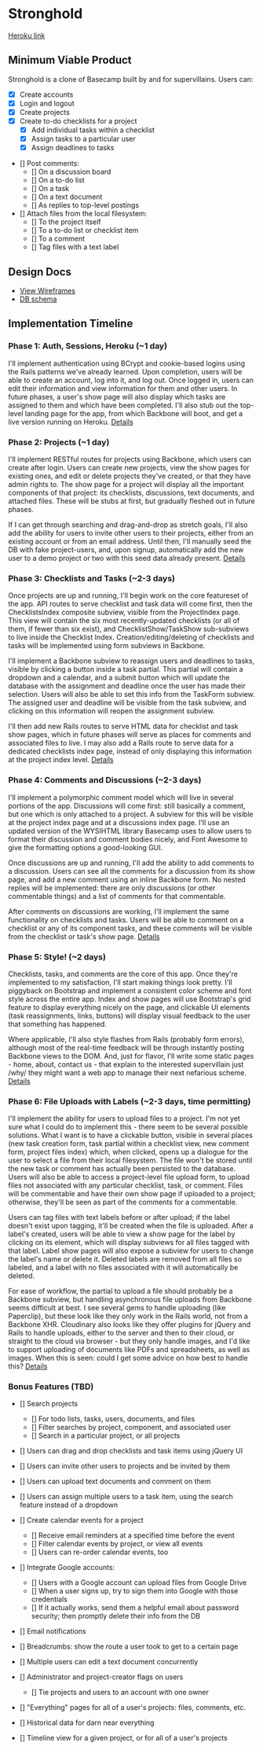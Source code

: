 # Stronghold

[Heroku link][heroku]

[heroku]: http://stronghold.herokuapp.com

## Minimum Viable Product

Stronghold is a clone of Basecamp built by and for supervillains. Users can:

- [x] Create accounts
- [x] Login and logout
- [x] Create projects
- [x] Create to-do checklists for a project
    - [x] Add individual tasks within a checklist
    - [x] Assign tasks to a particular user
    - [x] Assign deadlines to tasks
- [] Post comments:
  - [] On a discussion board
  - [] On a to-do list
  - [] On a task
  - [] On a text document
  - [] As replies to top-level postings
- [] Attach files from the local filesystem:
  - [] To the project itself
  - [] To a to-do list or checklist item
  - [] To a comment
  - [] Tag files with a text label

## Design Docs
* [View Wireframes][views]
* [DB schema][schema]

[views]: ./docs/views.md
[schema]: ./docs/schema.md

## Implementation Timeline

### Phase 1: Auth, Sessions, Heroku (~1 day)
I'll implement authentication using BCrypt and cookie-based logins using the Rails patterns we've already learned. Upon completion, users will be able to create an account, log into it, and log out. Once logged in, users can edit their information and view information for them and other users. In future phases, a user's show page will also display which tasks are assigned to them and which have been completed. I'll also stub out the top-level landing page for the app, from which Backbone will boot, and get a live version running on Heroku.
[Details][phase-one]

### Phase 2: Projects (~1 day)
I'll implement RESTful routes for projects using Backbone, which users can create after login. Users can create new projects, view the show pages for existing ones, and edit or delete projects they've created, or that they have admin rights to. The show page for a project will display all the important components of that project: its checklists, discussions, text documents, and attached files. These will be stubs at first, but gradually fleshed out in future phases.

If I can get through searching and drag-and-drop as stretch goals, I'll also add the ability for users to invite other users to their projects, either from an existing account or from an email address. Until then, I'll manually seed the DB with fake project-users, and, upon signup, automatically add the new user to a demo project or two with this seed data already present.
[Details][phase-two]

### Phase 3: Checklists and Tasks (~2-3 days)
Once projects are up and running, I'll begin work on the core featureset of the app. API routes to serve checklist and task data will come first, then the ChecklistsIndex composite subview, visible from the ProjectIndex page. This view will contain the six most recently-updated checklists (or all of them, if fewer than six exist), and ChecklistShow/TaskShow sub-subviews to live inside the Checklist Index. Creation/editing/deleting of checklists and tasks will be implemented using form subviews in Backbone.

I'll implement a Backbone subview to reassign users and deadlines to tasks, visible by clicking a button inside a task partial. This partial will contain a dropdown and a calendar, and a submit button which will update the database with the assignment and deadline once the user has made their selection. Users will also be able to set this info from the TaskForm subview. The assigned user and deadline will be visible from the task subview, and clicking on this information will reopen the assignment subview.

I'll then add new Rails routes to serve HTML data for checklist and task show pages, which in future phases will serve as places for comments and associated files to live. I may also add a Rails route to serve data for a dedicated checklists index page, instead of only displaying this information at the project index level.
[Details][phase-three]

### Phase 4: Comments and Discussions (~2-3 days)
I'll implement a polymorphic comment model which will live in several portions of the app. Discussions will come first: still basically a comment, but one which is only attached to a project. A subview for this will be visible at the project index page and at a discussions index page. I'll use an updated version of the WYSIHTML library Basecamp uses to allow users to format their discussion and comment bodies nicely, and Font Awesome to give the formatting options a good-looking GUI.

Once discussions are up and running, I'll add the ability to add comments to a discussion. Users can see all the comments for a discussion from its show page, and add a new comment using an inline Backbone form. No nested replies will be implemented: there are only discussions (or other commentable things) and a list of comments for that commentable.

After comments on discussions are working, I'll implement the same functionality on checklists and tasks. Users will be able to comment on a checklist or any of its component tasks, and these comments will be visible from the checklist or task's show page.
[Details][phase-four]

### Phase 5: Style! (~2 days)
Checklists, tasks, and comments are the core of this app. Once they're implemented to my satisfaction, I'll start making things look pretty. I'll piggyback on Bootstrap and implement a consistent color scheme and font style across the entire app. Index and show pages will use Bootstrap's grid feature to display everything nicely on the page, and clickable UI elements (task reassignments, links, buttons) will display visual feedback to the user that something has happened.

Where applicable, I'll also style flashes from Rails (probably form errors), although most of the real-time feedback will be through instantly posting Backbone views to the DOM. And, just for flavor, I'll write some static pages - home, about, contact us - that explain to the interested supervillain just /why/ they might want a web app to manage their next nefarious scheme.
[Details][phase-five]

### Phase 6: File Uploads with Labels (~2-3 days, time permitting)
I'll implement the ability for users to upload files to a project. I'm not yet sure what I could do to implement this - there seem to be several possible solutions. What I want is to have a clickable button, visible in several places (new task creation form, task partial within a checklist view, new comment form, project files index) which, when clicked, opens up a dialogue for the user to select a file from their local filesystem. The file won't be stored until the new task or comment has actually been persisted to the database. Users will also be able to access a project-level file upload form, to upload files not associated with any particular checklist, task, or comment. Files will be commentable and have their own show page if uploaded to a project; otherwise, they'll be seen as part of the comments for a commentable.

Users can tag files with text labels before or after upload; if the label doesn't exist upon tagging, it'll be created when the file is uploaded. After a label's created, users will be able to view a show page for the label by clicking on its element, which will display subviews for all files tagged with that label. Label show pages will also expose a subview for users to change the label's name or delete it. Deleted labels are removed from all files so labeled, and a label with no files associated with it will automatically be deleted.

For ease of workflow, the partial to upload a file should probably be a Backbone subview, but handling asynchronous file uploads from Backbone seems difficult at best. I see several gems to handle uploading (like Paperclip), but these look like they only work in the Rails world, not from a Backbone XHR. Cloudinary also looks like they offer plugins for jQuery and Rails to handle uploads, either to the server and then to their cloud, or straight to the cloud via browser - but they only handle images, and I'd like to support uploading of documents like PDFs and spreadsheets, as well as images. When this is seen: could I get some advice on how best to handle this?
[Details][phase-six]

### Bonus Features (TBD)
- [] Search projects
  - [] For todo lists, tasks, users, documents, and files
  - [] Filter searches by project, component, and associated user
  - [] Search in a particular project, or all projects

- [] Users can drag and drop checklists and task items using jQuery UI
- [] Users can invite other users to projects and be invited by them
- [] Users can upload text documents and comment on them
- [] Users can assign multiple users to a task item, using the search feature instead of a dropdown

- [] Create calendar events for a project
  - [] Receive email reminders at a specified time before the event
  - [] Filter calendar events by project, or view all events
  - [] Users can re-order calendar events, too

- [] Integrate Google accounts:
  - [] Users with a Google account can upload files from Google Drive
  - [] When a user signs up, try to sign them into Google with those credentials
  - [] If it actually works, send them a helpful email about password security; then promptly delete their info from the DB

- [] Email notifications
- [] Breadcrumbs: show the route a user took to get to a certain page
- [] Multiple users can edit a text document concurrently
- [] Administrator and project-creator flags on users
  - [] Tie projects and users to an account with one owner
- [] "Everything" pages for all of a user's projects: files, comments, etc.
- [] Historical data for darn near everything
- [] Timeline view for a given project, or for all of a user's projects

[phase-one]: ./docs/phases/phase1.md
[phase-two]: ./docs/phases/phase2.md
[phase-three]: ./docs/phases/phase3.md
[phase-four]: ./docs/phases/phase4.md
[phase-five]: ./docs/phases/phase5.md
[phase-six]: ./docs/phases/phase6.md
